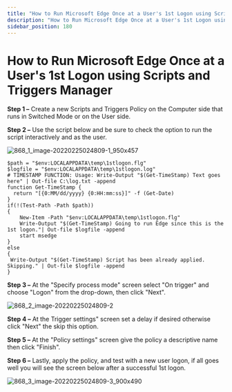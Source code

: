 ```yaml
---
title: "How to Run Microsoft Edge Once at a User's 1st Logon using Scripts and Triggers Manager"
description: "How to Run Microsoft Edge Once at a User's 1st Logon using Scripts and Triggers Manager"
sidebar_position: 180
---
```


# How to Run Microsoft Edge Once at a User's 1st Logon using Scripts and Triggers Manager

**Step 1 –** Create a new Scripts and Triggers Policy on the Computer side that runs in Switched
Mode or on the User side.

**Step 2 –** Use the script below and be sure to check the option to run the script interactively
and as the user.

![868_1_image-20220225024809-1_950x457](/images/endpointpolicymanager/scriptstriggers/868_1_image-20220225024809-1_950x457.webp)

```
$path = "$env:LOCALAPPDATA\temp\1stlogon.flg"
$logfile = "$env:LOCALAPPDATA\temp\1stlogon.log"
# TIMESTAMP FUNCTION: Usage: Write-Output "$(Get-TimeStamp) Text goes here" | Out-file C:\log.txt -append
function Get-TimeStamp {
  return "[{0:MM/dd/yyyy} {0:HH:mm:ss}]" -f (Get-Date)
}
if(!(Test-Path -Path $path))
{
    New-Item -Path "$env:LOCALAPPDATA\temp\1stlogon.flg"
    Write-Output "$(Get-TimeStamp) Going to run Edge since this is the 1st logon."| Out-file $logfile -append
    start msedge
}
else
{
 Write-Output "$(Get-TimeStamp) Script has been already applied. Skipping." | Out-file $logfile -append
}
```

**Step 3 –** At the "Specify process mode" screen select "On trigger" and choose "Logon" from the
drop-down, then click "Next".

![868_2_image-20220225024809-2](/images/endpointpolicymanager/scriptstriggers/868_2_image-20220225024809-2.webp)

**Step 4 –** At the Trigger settings" screen set a delay if desired otherwise click "Next" the skip
this option.

**Step 5 –** At the "Policy settings" screen give the policy a descriptive name then click "Finish".

**Step 6 –** Lastly, apply the policy, and test with a new user logon, if all goes well you will see
the screen below after a successful 1st logon.

![868_3_image-20220225024809-3_900x490](/images/endpointpolicymanager/scriptstriggers/868_3_image-20220225024809-3_900x490.webp)
